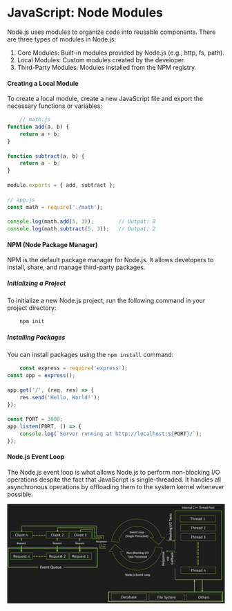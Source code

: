 # JavaScript: Node Modules
Node.js uses modules to organize code into reusable components. There are three types of modules in Node.js:
1. Core Modules: Built-in modules provided by Node.js (e.g., http, fs, path).
2. Local Modules: Custom modules created by the developer.
3. Third-Party Modules: Modules installed from the NPM registry.

#### Creating a Local Module
To create a local module, create a new JavaScript file and export the necessary functions or variables:

```javascript
    // math.js
function add(a, b) {
    return a + b;
}

function subtract(a, b) {
    return a - b;
}

module.exports = { add, subtract };

// app.js
const math = require('./math');

console.log(math.add(5, 3));        // Output: 8
console.log(math.subtract(5, 3));   // Output: 2

```

#### NPM (Node Package Manager)
NPM is the default package manager for Node.js. It allows developers to install, share, and manage third-party packages.

##### Initializing a Project
To initialize a new Node.js project, run the following command in your project directory:

```javascript
    npm init
```

##### Installing Packages
You can install packages using the `npm install` command:

```javascript
    const express = require('express');
const app = express();

app.get('/', (req, res) => {
    res.send('Hello, World!');
});

const PORT = 3000;
app.listen(PORT, () => {
    console.log(`Server running at http://localhost:${PORT}/`);
});

```

#### Node.js Event Loop
The Node.js event loop is what allows Node.js to perform non-blocking I/O operations despite the fact that JavaScript is single-threaded. It handles all asynchronous operations by offloading them to the system kernel whenever possible.

![Event Loop](image.png)